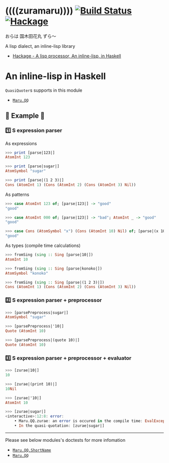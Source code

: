 # ((((zuramaru)))) [![Build Status](https://travis-ci.org/aiya000/hs-zuramaru.svg?branch=master)](https://travis-ci.org/aiya000/hs-zuramaru) [![Hackage](https://img.shields.io/badge/Hackage-available-blue.svg)](https://hackage.haskell.org/package/zuramaru)

おらは 国木田花丸 ずら〜

A lisp dialect, an inline-lisp library

- [Hackage - A lisp processor, An inline-lisp, in Haskell](https://hackage.haskell.org/package/zuramaru)


# An inline-lisp in Haskell

`QuasiQuoter`s supports in this module

- [`Maru.QQ`](https://github.com/aiya000/hs-zuramaru/blob/master/src/Maru/QQ.hs)

## :muscle: Example :muscle:
### :one: S expression **parser**

As expressions

```haskell
>>> print [parse|123|]
AtomInt 123

>>> print [parse|sugar|]
AtomSymbol "sugar"

>>> print [parse|(1 2 3)|]
Cons (AtomInt 1) (Cons (AtomInt 2) (Cons (AtomInt 3) Nil))
```

As patterns

```haskell
>>> case AtomInt 123 of; [parse|123|] -> "good"
"good"

>>> case AtomInt 000 of; [parse|123|] -> "bad"; AtomInt _ -> "good"
"good"

>>> case Cons (AtomSymbol "x") (Cons (AtomInt 10) Nil) of; [parse|(x 10)|] -> "good"
"good"
```

As types (compile time calculations)

```haskell
>>> fromSing (sing :: Sing [parse|10|])
AtomInt 10

>>> fromSing (sing :: Sing [parse|konoko|])
AtomSymbol "konoko"

>>> fromSing (sing :: Sing [parse|(1 2 3)|])
Cons (AtomInt 1) (Cons (AtomInt 2) (Cons (AtomInt 3) Nil))
```

### :two: S expression parser + **preprocessor**

```haskell
>>> [parsePreprocess|sugar|]
AtomSymbol "sugar"

>>> [parsePreprocess|'10|]
Quote (AtomInt 10)

>>> [parsePreprocess|(quote 10)|]
Quote (AtomInt 10)
```

### :three: S expression parser + preprocessor + **evaluator**

```haskell
>>> [zurae|10|]
10

>>> [zurae|(print 10)|]
10Nil

>>> [zurae|'10|]
AtomInt 10

>>> [zurae|sugar|]
<interactive>:12:8: error:
    • Maru.QQ.zurae: an error is occured in the compile time: EvalException: "A symbol 'sugar' is not found"
    • In the quasi-quotation: [zurae|sugar|]
```

- - -

Please see below modules's doctests for more infomation

- [`Maru.QQ.ShortName`](https://github.com/aiya000/hs-zuramaru/blob/master/src/Maru/QQ/ShortName.hs)
- [`Maru.QQ`](https://github.com/aiya000/hs-zuramaru/blob/master/src/Maru/QQ.hs)
